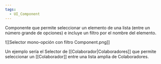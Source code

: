 ```yaml
---
tags:
  - UI_Component
---
```

Componente que permite seleccionar un elemento de una lista (entre un número grande de opciones) e incluye un filtro por el nombre del elemento.


![[Selector mono-opción con filtro Component.png]]

Un ejemplo sería el Selector de [[Colaborador|Colaboradores]] que permite seleccionar un [[Colaborador]] entre una lista amplia de Colaboradores. 